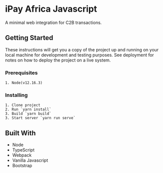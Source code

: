 # iPay Africa Javascript

A minimal web integration for C2B transactions.

## Getting Started

These instructions will get you a copy of the project up and running on your local machine for development and testing purposes. See deployment for notes on how to deploy the project on a live system.

### Prerequisites

```
1. Node(v12.16.3)
```

### Installing

```
1. Clone project
2. Run `yarn install`
3. Build `yarn build`
3. Start server `yarn run serve`
```

## Built With

* Node
* TypeScript
* Webpack
* Vanilla Javascript
* Bootstrap
